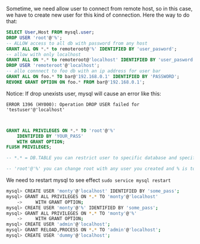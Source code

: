 Sometime, we need allow user to connect from remote host, so in this case, 
we have to create new user for this kind of connection. Here the way to do that: 
```sql
SELECT User,Host FROM mysql.user;
DROP USER 'root'@'%';
-- ALLOW access to all db with password from any host
GRANT ALL ON *.* to remoteroot@'%' IDENTIFIED BY 'user_pasword';
-- allow with only localhost
GRANT ALL ON *.* to remoteroot@'localhost' IDENTIFIED BY 'user_pasword';
DROP USER 'remoteroot'@'localhost';
-- allo connnect to foo db with an ip address for user bar
GRANT ALL ON foo.* TO bar@'192.168.0.1' IDENTIFIED BY 'PASSWORD';
REVOKE GRANT OPTION ON foo.* FROM bar@'192.168.0.1';
```
Notice: If drop unexists user, mysql will cause an error like this:

```
ERROR 1396 (HY000): Operation DROP USER failed for 'testuser'@'localhost'
```

```sql


GRANT ALL PRIVILEGES ON *.* TO 'root'@'%' 
    IDENTIFIED BY 'YOUR_PASS' 
    WITH GRANT OPTION;
FLUSH PRIVILEGES;  

-- *.* = DB.TABLE you can restrict user to specific database and specific table.

-- 'root'@'%' you can change root with any user you created and % is to allow all IP. You can restrict it by changing %.168.1.1 etc too.

```
We need to restart mysql to see effect
```sudo service mysql restart```
```bash
mysql> CREATE USER 'monty'@'localhost' IDENTIFIED BY 'some_pass';
mysql> GRANT ALL PRIVILEGES ON *.* TO 'monty'@'localhost'
    ->     WITH GRANT OPTION;
mysql> CREATE USER 'monty'@'%' IDENTIFIED BY 'some_pass';
mysql> GRANT ALL PRIVILEGES ON *.* TO 'monty'@'%'
    ->     WITH GRANT OPTION;
mysql> CREATE USER 'admin'@'localhost';
mysql> GRANT RELOAD,PROCESS ON *.* TO 'admin'@'localhost';
mysql> CREATE USER 'dummy'@'localhost';
```
